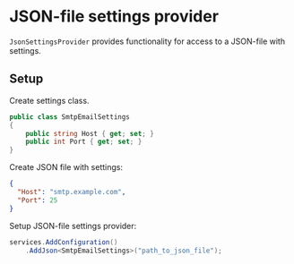 # JSON-file settings provider

`JsonSettingsProvider` provides functionality for access to a JSON-file with settings.

## Setup

Create settings class.

```csharp
public class SmtpEmailSettings
{
    public string Host { get; set; }
    public int Port { get; set; }
}
```

Create JSON file with settings:

```json
{
  "Host": "smtp.example.com",
  "Port": 25
}
```

Setup JSON-file settings provider:

```csharp
services.AddConfiguration()
    .AddJson<SmtpEmailSettings>("path_to_json_file");
```
